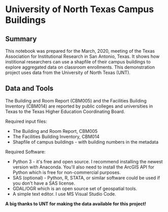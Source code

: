 # University of North Texas Campus Buildings

## Summary
This notebook was prepared for the March, 2020, meeting of the Texas Association for Institutional Research in San Antonio, Texas. It shows how institional researchers can use a shapfile of their campus buildings to explore aggregated data on classroom enrollments. This demonstration project uses data from the University of North Texas (UNT).


## Data and Tools 
The Building and Room Report (CBM005) and the Facilities Building Inventory (CBM014) are reported by public colleges and universities in Texas to the Texas Higher Education Coordinating Board.

Required input files:
* The Building and Room Report, CBM005 
* The Facilities Building Inventory, CBM014
* Shapfile of campus buildings - with building numbers in the metadata

Required Software:
* Python 3 - it's free and open source. I recommend installing the newest version with Anaconda. You'll also need to install the ArcGIS API for Python which is free for non-commercial purposes. 
* SAS (optional) - Python, R, STATA, or similar software could be used if you don't have a SAS license. 
* GDAL/OGR which is an open source set of geospatial tools.
* A simple text editor. I use MS Visual Studio Code.

**A big thanks to UNT for making the data available for this project!**
